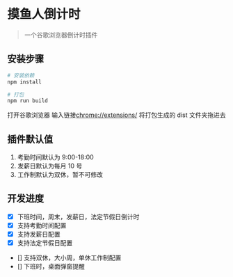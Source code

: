 # 摸鱼人倒计时

> 一个谷歌浏览器倒计时插件

## 安装步骤

```bash
# 安装依赖
npm install

# 打包
npm run build
```

打开谷歌浏览器
输入链接[chrome://extensions/](chrome://extensions/)
将打包生成的 dist 文件夹拖进去

## 插件默认值

1. 考勤时间默认为 9:00-18:00
2. 发薪日默认为每月 10 号
3. 工作制默认为双休，暂不可修改

## 开发进度

- [x] 下班时间，周末，发薪日，法定节假日倒计时
- [x] 支持考勤时间配置
- [x] 支持发薪日配置
- [x] 支持法定节假日配置
- [] 支持双休，大小周，单休工作制配置
- [] 下班时，桌面弹窗提醒
